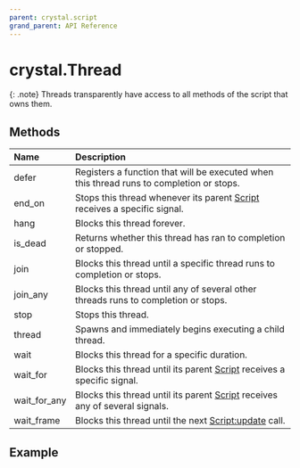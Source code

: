 ```yaml
---
parent: crystal.script
grand_parent: API Reference
---
```


# crystal.Thread

{: .note}
Threads transparently have access to all methods of the script that owns them.

## Methods

| Name         | Description                                                                              |
| :----------- | :--------------------------------------------------------------------------------------- |
| defer        | Registers a function that will be executed when this thread runs to completion or stops. |
| end_on       | Stops this thread whenever its parent [Script](script) receives a specific signal.       |
| hang         | Blocks this thread forever.                                                              |
| is_dead      | Returns whether this thread has ran to completion or stopped.                            |
| join         | Blocks this thread until a specific thread runs to completion or stops.                  |
| join_any     | Blocks this thread until any of several other threads runs to completion or stops.       |
| stop         | Stops this thread.                                                                       |
| thread       | Spawns and immediately begins executing a child thread.                                  |
| wait         | Blocks this thread for a specific duration.                                              |
| wait_for     | Blocks this thread until its parent [Script](script) receives a specific signal.         |
| wait_for_any | Blocks this thread until its parent [Script](script) receives any of several signals.    |
| wait_frame   | Blocks this thread until the next [Script:update](script_update) call.                   |

## Example

```lua

```
